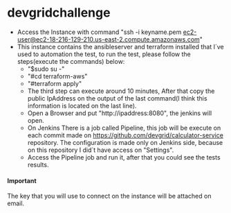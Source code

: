 # devgridchallenge
* Access the Instance with command "ssh -i keyname.pem ec2-user@ec2-18-216-129-210.us-east-2.compute.amazonaws.com"
* This instance contains the ansibleserver and terraform installed that I´ve used to automation the test, to run the test, please follow the steps(execute the commands) below:
	* "$sudo su -"
	* "#cd terraform-aws"
	* "#terraform apply"
	*  The third step can execute around 10 minutes, After that copy the public IpAddress on the output of the last command(I think this information is located on the last line).
	*  Open a Browser and put "http://ipaddress:8080", the jenkins will open.
	*  On Jenkins There is a job called Pipeline, this job will be execute on each commit made on https://github.com/devgrid/calculator-service repository. The configuration is made only on Jenkins side, because on this repository I did´t have access on "Settings".
	*  Access the Pipeline job and run it, after that you could see the tests results.

#### Important #####
The key that you will use to connect on the instance will be attached on email.
